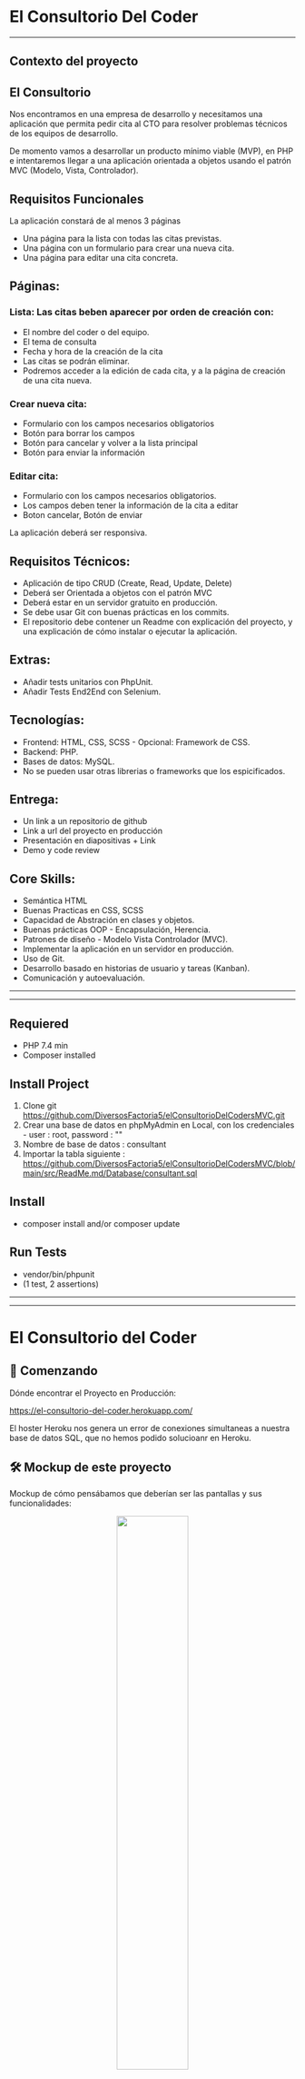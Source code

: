 El Consultorio Del Coder
========================

***

## Contexto del proyecto


## El Consultorio

Nos encontramos en una empresa de desarrollo y necesitamos una aplicación que permita pedir cita al CTO para resolver problemas técnicos de los equipos de desarrollo.

De momento vamos a desarrollar un producto mínimo viable (MVP), en PHP e intentaremos llegar a una aplicación orientada a objetos usando el patrón MVC (Modelo, Vista, Controlador).


## Requisitos Funcionales


La aplicación constará de al menos 3 páginas
<ul>
<li>Una página para la lista con todas las citas previstas.</li>
<li>Una página con un formulario para crear una nueva cita.</li>
<li>Una página para editar una cita concreta.</li>
</ul>


## Páginas:

### Lista: Las citas beben aparecer por orden de creación con:
<ul>
<li>El nombre del coder o del equipo.</li>
<li>El tema de consulta</li>
<li>Fecha y hora de la creación de la cita</li>
<li>Las citas se podrán eliminar.</li>
<li>Podremos acceder a la edición de cada cita, y a la página de creación de una cita nueva.</li>
</ul>

### Crear nueva cita:
<ul>
<li>Formulario con los campos necesarios obligatorios</li>
<li>Botón para borrar los campos</li>
<li>Botón para cancelar y volver a la lista principal</li>
<li>Botón para enviar la información</li>
</ul>


### Editar cita:
<ul>
<li>Formulario con los campos necesarios obligatorios.</li>
<li>Los campos deben tener la información de la cita a editar</li>
<li>Boton cancelar, Botón de enviar</li>
</ul>


La aplicación deberá ser responsiva.


## Requisitos Técnicos:
<ul>
<li>Aplicación de tipo CRUD (Create, Read, Update, Delete)</li>
<li>Deberá ser Orientada a objetos con el patrón MVC</li>
<li>Deberá estar en un servidor gratuito en producción.</li>
<li>Se debe usar Git con buenas prácticas en los commits.</li>
<li>El repositorio debe contener un Readme con explicación del proyecto, y una explicación de cómo instalar o ejecutar la aplicación.</li>
</ul>


## Extras:
<ul>
<li>Añadir tests unitarios con PhpUnit.</li>
<li>Añadir Tests End2End con Selenium.</li>
</ul>


## Tecnologías:
<ul>
<li>Frontend: HTML, CSS, SCSS - Opcional: Framework de CSS.</li>
<li>Backend: PHP.</li>
<li>Bases de datos: MySQL.</li>
<li>No se pueden usar otras librerias o frameworks que los espicificados.</li>
</ul>


## Entrega:
<ul>
<li> Un link a un repositorio de github</li>
<li>Link a url del proyecto en producción</li>
<li>Presentación en diapositivas + Link</li>
<li>Demo y code review</li>
</ul>


## Core Skills:
<ul>
  <li>Semántica HTML</li>
  <li>Buenas Practicas en CSS, SCSS</li>
  <li>Capacidad de Abstración en clases y objetos.</li>
  <li>Buenas prácticas OOP - Encapsulación, Herencia.</li>
  <li>Patrones de diseño - Modelo Vista Controlador (MVC).</li>
  <li>Implementar la aplicación en un servidor en producción.</li>
  <li>Uso de Git.</li>
  <li>Desarrollo basado en historias de usuario y tareas (Kanban).</li>
  <li>Comunicación y autoevaluación.</li>
</ul>


***
***


## Requiered

- PHP 7.4 min
- Composer installed


## Install Project

1. Clone git https://github.com/DiversosFactoria5/elConsultorioDelCodersMVC.git
2. Crear una base de datos en phpMyAdmin en Local, con los credenciales - user : root, password : ""
3. Nombre de base de datos : consultant
4. Importar la tabla siguiente : https://github.com/DiversosFactoria5/elConsultorioDelCodersMVC/blob/main/src/ReadMe.md/Database/consultant.sql


## Install

- composer install and/or composer update

## Run Tests

- vendor/bin/phpunit 
- (1 test, 2 assertions)


***
***


# El Consultorio del Coder


## 🚀 Comenzando

Dónde encontrar el Proyecto en Producción:

https://el-consultorio-del-coder.herokuapp.com/

El hoster Heroku nos genera un error de conexiones simultaneas a nuestra base de datos SQL, que no hemos podido solucioanr en Heroku.


## 🛠️ Mockup de este proyecto

Mockup de cómo pensábamos que deberían ser las pantallas y sus funcionalidades:

<p align="center"> 
  <img src="./src/ReadMe.md/mockup/mockupMobil.PNG?raw=true" width=50%>
  <img src="./src/ReadMe.md/mockup/mockupTablet.PNG?raw=true" width=50%>
  <img src="./src/ReadMe.md/mockup/mockupDesktop.PNG?raw=true" width=50%>
</p>


## ⚙️ Capturas Pantallas formato Móvil 

<p align="center"> 
  <img src="./img/README.md/landingPageReadMe.JPG?raw=true" width=25%>
  <img src="./img/README.md/Main1ReadMe.JPG?raw=true" width=25%>
  <img src="./img/README.md/Main2ReadMe.JPG?raw=true" width=25%>
  <img src="./img/README.md/endingPage1ReadMe.JPG?raw=true" width=25%>
  <img src="./img/README.md/endingPage2ReadMe.JPG?raw=true" width=25%>
</p>


## ⚙️ Capturas Pantallas formato Desktop

<p align="center"> 
<img src="./src/ReadMe.md/screenshotDesktop/read.PNG?raw=true" width=50%>
<img src="./src/ReadMe.md/screenshotDesktop/creat.PNG?raw=true" width=50%>
<img src="./src/ReadMe.md/screenshotDesktop/edit.PNG?raw=true" width=50%>
</p>


## 🛠️ Herramientas usadas en este proyecto
<ul>
  <li>Visual Studio Code - Trello</li>
  <li>Figma - Metodologías Ágiles</li>
  <li>Balsamiq - Planning Poker</li>
  <li>GoogleDocs - GoogleFonts</li>
  <li>Zoom - Bootstrap</li>
  <li>PDO - HEROKU</li>
  <li>SQL - PHPMyAdmin</li>
</ul>


## ✒️ Autores 
<ul>
  <li>Amr</li>
  <li>Andrea</li>
  <li>Andres - Scrum Master</li>
  <li>Jael</li>
  <li>Jose Miguel - Product Owner</li>
  <li>Sergi</li>
</ul>

También pueden mirar la lista de todos los [contribuyentes](https://github.com/DiversosFactoria5/elConsultorioDelCodersMVC/graphs/contributors) quienes han participado en este proyecto.  


